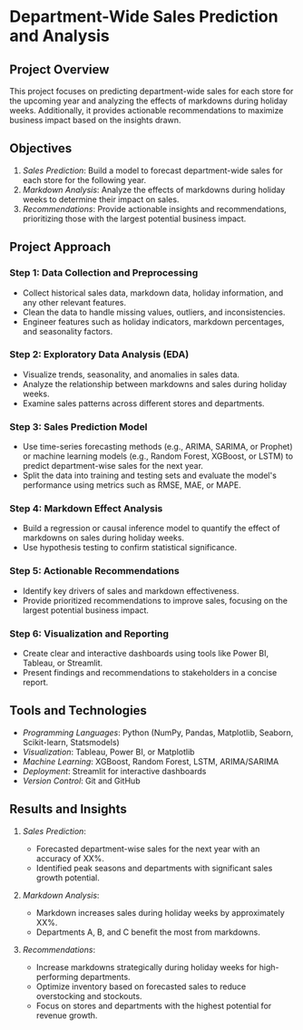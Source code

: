 # Department-Wide Sales Prediction and Analysis

## Project Overview

This project focuses on predicting department-wide sales for each store for the upcoming year and analyzing the effects of markdowns during holiday weeks. Additionally, it provides actionable recommendations to maximize business impact based on the insights drawn. 

## Objectives

1. *Sales Prediction*: Build a model to forecast department-wide sales for each store for the following year.
2. *Markdown Analysis*: Analyze the effects of markdowns during holiday weeks to determine their impact on sales.
3. *Recommendations*: Provide actionable insights and recommendations, prioritizing those with the largest potential business impact.

## Project Approach

### Step 1: Data Collection and Preprocessing
- Collect historical sales data, markdown data, holiday information, and any other relevant features.
- Clean the data to handle missing values, outliers, and inconsistencies.
- Engineer features such as holiday indicators, markdown percentages, and seasonality factors.

### Step 2: Exploratory Data Analysis (EDA)
- Visualize trends, seasonality, and anomalies in sales data.
- Analyze the relationship between markdowns and sales during holiday weeks.
- Examine sales patterns across different stores and departments.

### Step 3: Sales Prediction Model
- Use time-series forecasting methods (e.g., ARIMA, SARIMA, or Prophet) or machine learning models (e.g., Random Forest, XGBoost, or LSTM) to predict department-wise sales for the next year.
- Split the data into training and testing sets and evaluate the model's performance using metrics such as RMSE, MAE, or MAPE.

### Step 4: Markdown Effect Analysis
- Build a regression or causal inference model to quantify the effect of markdowns on sales during holiday weeks.
- Use hypothesis testing to confirm statistical significance.

### Step 5: Actionable Recommendations
- Identify key drivers of sales and markdown effectiveness.
- Provide prioritized recommendations to improve sales, focusing on the largest potential business impact.

### Step 6: Visualization and Reporting
- Create clear and interactive dashboards using tools like Power BI, Tableau, or Streamlit.
- Present findings and recommendations to stakeholders in a concise report.

## Tools and Technologies

- *Programming Languages*: Python (NumPy, Pandas, Matplotlib, Seaborn, Scikit-learn, Statsmodels)
- *Visualization*: Tableau, Power BI, or Matplotlib
- *Machine Learning*: XGBoost, Random Forest, LSTM, ARIMA/SARIMA
- *Deployment*: Streamlit for interactive dashboards
- *Version Control*: Git and GitHub

## Results and Insights

1. *Sales Prediction*:
   - Forecasted department-wise sales for the next year with an accuracy of XX%.
   - Identified peak seasons and departments with significant sales growth potential.

2. *Markdown Analysis*:
   - Markdown increases sales during holiday weeks by approximately XX%.
   - Departments A, B, and C benefit the most from markdowns.

3. *Recommendations*:
   - Increase markdowns strategically during holiday weeks for high-performing departments.
   - Optimize inventory based on forecasted sales to reduce overstocking and stockouts.
   - Focus on stores and departments with the highest potential for revenue growth.

